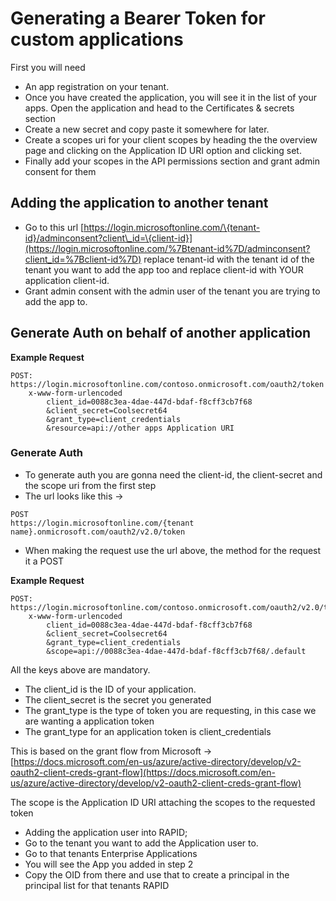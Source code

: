 # Generating a Bearer Token for custom applications

First you will need

- An app registration on your tenant.
- Once you have created the application, you will see it in the list of your apps. Open the application and head to the Certificates &amp; secrets section
- Create a new secret and copy paste it somewhere for later.
- Create a scopes uri for your client scopes by heading the the overview page and clicking on the Application ID URI option and clicking set.
- Finally add your scopes in the API permissions section and grant admin consent for them

## Adding the application to another tenant

- Go to this url [https://login.microsoftonline.com/\{tenant-id}/adminconsent?client\_id=\{client-id}](https://login.microsoftonline.com/%7Btenant-id%7D/adminconsent?client_id=%7Bclient-id%7D) replace tenant-id with the tenant id of the tenant you want to add the app too and replace client-id with YOUR application client-id.
- Grant admin consent with the admin user of the tenant you are trying to add the app to.

## Generate Auth on behalf of another application

**Example Request**

```
POST: https://login.microsoftonline.com/contoso.onmicrosoft.com/oauth2/token
    x-www-form-urlencoded
        client_id=0088c3ea-4dae-447d-bdaf-f8cff3cb7f68
        &client_secret=Coolsecret64
        &grant_type=client_credentials
        &resource=api://other apps Application URI

```

### Generate Auth

- To generate auth you are gonna need the client-id, the client-secret and the scope uri from the first step
- The url looks like this -&gt;  
```
POST 
https://login.microsoftonline.com/{tenant name}.onmicrosoft.com/oauth2/v2.0/token
```
- When making the request use the url above, the method for the request it a POST

**Example Request**

```
POST: https://login.microsoftonline.com/contoso.onmicrosoft.com/oauth2/v2.0/token
    x-www-form-urlencoded
        client_id=0088c3ea-4dae-447d-bdaf-f8cff3cb7f68
        &client_secret=Coolsecret64
        &grant_type=client_credentials
        &scope=api://0088c3ea-4dae-447d-bdaf-f8cff3cb7f68/.default

```

All the keys above are mandatory.

- The client\_id is the ID of your application.
- The client\_secret is the secret you generated
- The grant\_type is the type of token you are requesting, in this case we are wanting a application token
- The grant\_type for an application token is client\_credentials

This is based on the grant flow from Microsoft -&gt; [https://docs.microsoft.com/en-us/azure/active-directory/develop/v2-oauth2-client-creds-grant-flow](https://docs.microsoft.com/en-us/azure/active-directory/develop/v2-oauth2-client-creds-grant-flow)

The scope is the Application ID URI attaching the scopes to the requested token

- Adding the application user into RAPID;
- Go to the tenant you want to add the Application user to.
- Go to that tenants Enterprise Applications
- You will see the App you added in step 2
- Copy the OID from there and use that to create a principal in the principal list for that tenants RAPID
